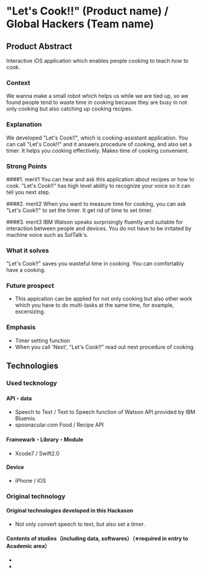 # "Let's Cook!!" (Product name) / Global Hackers (Team name)
## Product Abstract
Interactive iOS application which enables people cooking to teach how to cook.

### Context
We wanna make a small robot which helps us while we are tied up, so we found people tend to waste time in cooking because they are busy in not only cooking but also catching up cooking recipes.

### Explanation
We developed "Let's Cook!!", which is cooking-assistant application.
You can call "Let's Cook!!" and it answers procedure of cooking, and also set a timer.
It helps you cooking effectively. Makes time of cooking convenient.

### Strong Points
####1. merit1
You can hear and ask this application about recipes or how to cook. "Let's Cook!!" has high level ability to recognize your voice so it can tell you next step. 

####2. merit2
When you want to measure time for cooking, you can ask "Let's Cook!!" to set the timer. It get rid of time to set timer.

####3. merit3
IBM Watson speaks surprisingly fluently and suitable for interaction between people and devices. You do not have to be irritated by machine voice such as SolTalk's.

### What it solves
"Let's Cook!!" saves you wasteful time in cooking. You can comfortably have a cooking.

### Future prospect
- This appication can be applied for not only cooking but also other work which you have to do multi-tasks at the same time, for example, excersizing.


### Emphasis
* Timer setting function
* When you call 'Next', "Let's Cook!!" read out next procedure of cooking.

## Technologies
### Used tecknology
#### API・data
* Speech to Text / Text to Speech function of Watson API provided by IBM Bluemix.
* spoonacular.com Food / Recipe API

#### Framewark・Library・Module
* Xcode7 / Swift2.0

#### Device
* iPhone / iOS

### Original technology
#### Original technologies developed in this Hackason
* Not only convert speech to text, but also set a timer.

#### Contents of studies（including data, softwares）（※required in entry to Academic area）
* 
* 
